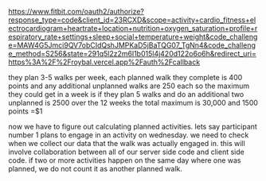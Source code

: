 https://www.fitbit.com/oauth2/authorize?response_type=code&client_id=23RCXD&scope=activity+cardio_fitness+electrocardiogram+heartrate+location+nutrition+oxygen_saturation+profile+respiratory_rate+settings+sleep+social+temperature+weight&code_challenge=MAW4G5Jmci9QV7obCIdQshJMPKaD5jBaTQG07_TgNn4&code_challenge_method=S256&state=291q5l2z2m6l1b015l4j420d122o6o6h&redirect_uri=https%3A%2F%2Froybal.vercel.app%2Fauth%2Fcallback



they plan 3-5 walks per week, each planned walk they complete is 400 points and any additional unplanned walks are 250 each so the maximum they could get in a week is if they plan 5 walks and do an additional two unplanned is 2500
over the 12 weeks the total maximum is 30,000
and 1500 points =$1


now we have to figure out calculating planned activities. lets say participant number 1 plans to engage in an activity on wednesday. we need to check when we collect our data that the walk was actually engaged in. this will involve collaboration between all of our server side code and client side code. if two or more activities happen on the same day where one was planned, we do not count it as another planned walk. 